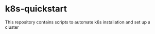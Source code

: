 # k8s-quickstart
This repository contains scripts to automate k8s installation and set up a cluster

